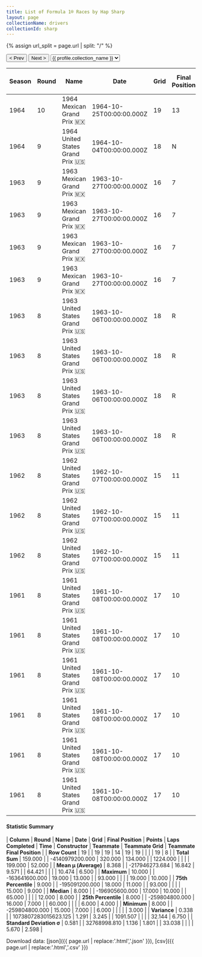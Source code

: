 ```yaml
---
title: List of Formula 1® Races by Hap Sharp
layout: page
collectionName: drivers
collectionId: sharp
---
```


{% assign url_split = page.url | split: "/" %}
<div id="collection-navigation">
<button onclick="selector.options[selector.selectedIndex-1].value && (window.location = selector.options[selector.selectedIndex-1].value);">&lt; Prev</button>
<button onclick="selector.options[selector.selectedIndex+1].value && (window.location = selector.options[selector.selectedIndex+1].value);">Next &gt;</button>
<select id="selector" onchange="this.options[this.selectedIndex].value && (window.location = this.options[this.selectedIndex].value);">
  {% for collectionId in site.data[page.collectionName].refs %}
    {% if collectionId == page.collectionId %}
      {% assign selected = "selected" %}
    {% else %}
      {% assign selected = "" %}
    {% endif %}
    {% assign profile = site.data[page.collectionName][collectionId].profile %}
    <option value="/f1/{{ page.collectionName }}/{{ collectionId }}/{{ url_split[4] }}" {{ selected }}>{{ profile.collection_name }}</option>
  {% endfor %}
</select>
</div>

| Season | Round | Name | Date | Grid | Final Position | Points | Laps Completed | Time | Constructor | Teammate | Teammate Grid | Teammate Final Position |
|--|--|--|--|--|--|--|--|--|--|--|--|--|
| 1964 | 10 | 1964 Mexican Grand Prix 🇲🇽 | 1964-10-25T00:00:00.000Z | 19 | 13 | 0.0 | 60 |   | Brabham-BRM 🇬🇧 | [Jo Siffert 🇨🇭](/f1/drivers/siffert) | 13 | R |
| 1964 | 9 | 1964 United States Grand Prix 🇺🇸 | 1964-10-04T00:00:00.000Z | 18 | N | 0.0 | 65 |   | Brabham-BRM 🇬🇧 | [Jo Siffert 🇨🇭](/f1/drivers/siffert) | 12 | 3 |
| 1963 | 9 | 1963 Mexican Grand Prix 🇲🇽 | 1963-10-27T00:00:00.000Z | 16 | 7 | 0.0 | 61 |   | Lotus-BRM 🇬🇧 | [Jim Hall 🇺🇸](/f1/drivers/hall) | 15 | 8 |
| 1963 | 9 | 1963 Mexican Grand Prix 🇲🇽 | 1963-10-27T00:00:00.000Z | 16 | 7 | 0.0 | 61 |   | Lotus-BRM 🇬🇧 | [Jo Siffert 🇨🇭](/f1/drivers/siffert) | 9 | 9 |
| 1963 | 9 | 1963 Mexican Grand Prix 🇲🇽 | 1963-10-27T00:00:00.000Z | 16 | 7 | 0.0 | 61 |   | Lotus-BRM 🇬🇧 | [Chris Amon 🇳🇿](/f1/drivers/amon) | 19 | R |
| 1963 | 9 | 1963 Mexican Grand Prix 🇲🇽 | 1963-10-27T00:00:00.000Z | 16 | 7 | 0.0 | 61 |   | Lotus-BRM 🇬🇧 | [Innes Ireland 🇬🇧](/f1/drivers/ireland) | 0 | W |
| 1963 | 8 | 1963 United States Grand Prix 🇺🇸 | 1963-10-06T00:00:00.000Z | 18 | R | 0.0 | 6 |   | Lotus-BRM 🇬🇧 | [Jim Hall 🇺🇸](/f1/drivers/hall) | 16 | 10 |
| 1963 | 8 | 1963 United States Grand Prix 🇺🇸 | 1963-10-06T00:00:00.000Z | 18 | R | 0.0 | 6 |   | Lotus-BRM 🇬🇧 | [Jo Siffert 🇨🇭](/f1/drivers/siffert) | 14 | R |
| 1963 | 8 | 1963 United States Grand Prix 🇺🇸 | 1963-10-06T00:00:00.000Z | 18 | R | 0.0 | 6 |   | Lotus-BRM 🇬🇧 | [Rodger Ward 🇺🇸](/f1/drivers/ward) | 17 | R |
| 1963 | 8 | 1963 United States Grand Prix 🇺🇸 | 1963-10-06T00:00:00.000Z | 18 | R | 0.0 | 6 |   | Lotus-BRM 🇬🇧 | [Innes Ireland 🇬🇧](/f1/drivers/ireland) | 0 | W |
| 1962 | 8 | 1962 United States Grand Prix 🇺🇸 | 1962-10-07T00:00:00.000Z | 15 | 11 | 0.0 | 91 |   | Cooper-Climax 🇬🇧 | [Bruce McLaren 🇳🇿](/f1/drivers/mclaren) | 6 | 3 |
| 1962 | 8 | 1962 United States Grand Prix 🇺🇸 | 1962-10-07T00:00:00.000Z | 15 | 11 | 0.0 | 91 |   | Cooper-Climax 🇬🇧 | [Tony Maggs 🇿🇦](/f1/drivers/maggs) | 10 | 7 |
| 1962 | 8 | 1962 United States Grand Prix 🇺🇸 | 1962-10-07T00:00:00.000Z | 15 | 11 | 0.0 | 91 |   | Cooper-Climax 🇬🇧 | [Timmy Mayer 🇺🇸](/f1/drivers/mayer) | 12 | R |
| 1961 | 8 | 1961 United States Grand Prix 🇺🇸 | 1961-10-08T00:00:00.000Z | 17 | 10 | 0.0 | 93 |   | Cooper-Climax 🇬🇧 | [Bruce McLaren 🇳🇿](/f1/drivers/mclaren) | 4 | 4 |
| 1961 | 8 | 1961 United States Grand Prix 🇺🇸 | 1961-10-08T00:00:00.000Z | 17 | 10 | 0.0 | 93 |   | Cooper-Climax 🇬🇧 | [Roger Penske 🇺🇸](/f1/drivers/penske) | 16 | 8 |
| 1961 | 8 | 1961 United States Grand Prix 🇺🇸 | 1961-10-08T00:00:00.000Z | 17 | 10 | 0.0 | 93 |   | Cooper-Climax 🇬🇧 | [Roy Salvadori 🇬🇧](/f1/drivers/salvadori) | 12 | R |
| 1961 | 8 | 1961 United States Grand Prix 🇺🇸 | 1961-10-08T00:00:00.000Z | 17 | 10 | 0.0 | 93 |   | Cooper-Climax 🇬🇧 | [Jack Brabham 🇦🇺](/f1/drivers/jack_brabham) | 1 | R |
| 1961 | 8 | 1961 United States Grand Prix 🇺🇸 | 1961-10-08T00:00:00.000Z | 17 | 10 | 0.0 | 93 |   | Cooper-Climax 🇬🇧 | [Walt Hansgen 🇺🇸](/f1/drivers/hansgen) | 14 | R |
| 1961 | 8 | 1961 United States Grand Prix 🇺🇸 | 1961-10-08T00:00:00.000Z | 17 | 10 | 0.0 | 93 |   | Cooper-Climax 🇬🇧 | [John Surtees 🇬🇧](/f1/drivers/surtees) | 9 | R |

#### Statistic Summary

| **Column** | **Round** | **Name** | **Date** | **Grid** | **Final Position** | **Points** | **Laps Completed** | **Time** | **Constructor** | **Teammate** | **Teammate Grid** | **Teammate Final Position** |
| **Row Count** | 19 |  | 19 | 19 | 14 | 19 | 19 |  |  |  | 19 | 8 |
| **Total Sum** | 159.000 |  | -4140979200.000 | 320.000 | 134.000 |  | 1224.000 |  |  |  | 199.000 | 52.000 |
| **Mean μ (Average)** | 8.368 |  | -217946273.684 | 16.842 | 9.571 |  | 64.421 |  |  |  | 10.474 | 6.500 |
| **Maximum** | 10.000 |  | -163641600.000 | 19.000 | 13.000 |  | 93.000 |  |  |  | 19.000 | 10.000 |
| **75th Percentile** | 9.000 |  | -195091200.000 | 18.000 | 11.000 |  | 93.000 |  |  |  | 15.000 | 9.000 |
| **Median** | 8.000 |  | -196905600.000 | 17.000 | 10.000 |  | 65.000 |  |  |  | 12.000 | 8.000 |
| **25th Percentile** | 8.000 |  | -259804800.000 | 16.000 | 7.000 |  | 60.000 |  |  |  | 6.000 | 4.000 |
| **Minimum** | 8.000 |  | -259804800.000 | 15.000 | 7.000 |  | 6.000 |  |  |  |  | 3.000 |
| **Variance** | 0.338 |  | 1073807283015623.125 | 1.291 | 3.245 |  | 1091.507 |  |  |  | 32.144 | 6.750 |
| **Standard Deviation σ** | 0.581 |  | 32768998.810 | 1.136 | 1.801 |  | 33.038 |  |  |  | 5.670 | 2.598 |

Download data: [json]({{ page.url | replace:'.html','.json' }}), [csv]({{ page.url | replace:'.html','.csv' }})
